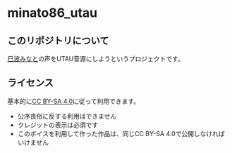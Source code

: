 # minato86_utau

## このリポジトリについて

[巳波みなと](https://minato86.me)の声をUTAU音源にしようというプロジェクトです。

## ライセンス

基本的に[CC BY-SA 4.0](https://creativecommons.org/licenses/by-sa/4.0/deed.ja)に従って利用できます。

- 公序良俗に反する利用はできません
- クレジットの表示は必須です
- このボイスを利用して作った作品は、同じCC BY-SA 4.0で公開しなければいけません